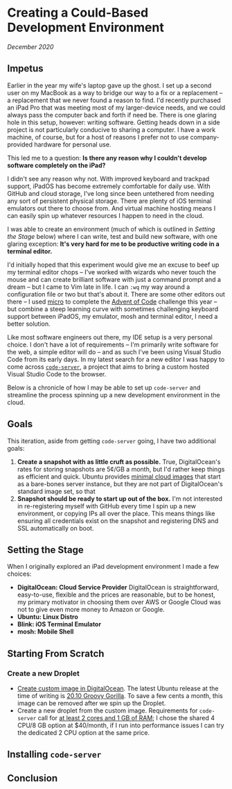 # Creating a Could-Based Development Environment

_December 2020_

## Impetus

Earlier in the year my wife's laptop gave up the ghost. I set up a second user on my MacBook as a way to bridge our way to a fix or a replacement – a replacement that we never found a reason to find. I'd recently purchased an iPad Pro that was meeting most of my larger-device needs, and we could always pass the computer back and forth if need be. There is one glaring hole in this setup, however: writing software. Getting heads down in a side project is not particularly conducive to sharing a computer. I have a work machine, of course, but for a host of reasons I prefer not to use company-provided hardware for personal use.

This led me to a question: **Is there any reason why I couldn't develop software completely on the iPad?**

I didn't see any reason why not. With improved keyboard and trackpad support, iPadOS has become extremely comfortable for daily use. With GitHub and cloud storage, I've long since been untethered from needing any sort of persistent physical storage. There are plenty of iOS terminal emulators out there to choose from. And virtual machine hosting means I can easily spin up whatever resources I happen to need in the cloud.

I was able to create an environment (much of which is outlined in _Setting the Stage_ below) where I can write, test and build new software, with one glaring exception: **It's very hard for me to be productive writing code in a terminal editor.**

I'd initially hoped that this experiment would give me an excuse to beef up my terminal editor chops – I've worked with wizards who never touch the mouse and can create brilliant software with just a command prompt and a dream – but I came to Vim late in life. I can `:wq` my way around a configuration file or two but that's about it. There are some other editors out there – I used [micro][1] to complete the [Advent of Code][2] challenge this year – but combine a steep learning curve with sometimes challenging keyboard support between iPadOS, my emulator, mosh and terminal editor, I need a better solution.

Like most software engineers out there, my IDE setup is a very personal choice. I don't have a lot of requirements – I'm primarily write software for the web, a simple editor will do – and as such I've been using Visual Studio Code from its early days. In my latest search for a new editor I was happy to come across [`code-server`][3], a project that aims to bring a custom hosted Visual Studio Code to the browser.

Below is a chronicle of how I may be able to set up `code-server` and streamline the process spinning up a new development environment in the cloud.

[1]: https://micro-editor.github.io/
[2]: ../projects/advent-of-code/2020
[3]: https://github.com/cdr/code-server

## Goals

This iteration, aside from getting `code-server` going, I have two additional goals:

1. **Create a snapshot with as little cruft as possible.** True, DigitalOcean's rates for storing snapshots are 5¢/GB a month, but I'd rather keep things as efficient and quick. Ubuntu provides [minimal cloud images][4] that start as a bare-bones server instance, but they are not part of DigitalOcean's standard image set, so that
2. **Snapshot should be ready to start up out of the box.** I'm not interested in re-registering myself with GitHub every time I spin up a new environment, or copying IPs all over the place. This means things like ensuring all credentials exist on the snapshot and registering DNS and SSL automatically on boot.

[4]: https://wiki.ubuntu.com/Minimal

## Setting the Stage

When I originally explored an iPad development environment I made a few choices:

- **DigitalOcean: Cloud Service Provider** DigitalOcean is straightforward, easy-to-use, flexible and the prices are reasonable, but to be honest, my primary motivator in choosing them over AWS or Google Cloud was not to give even more money to Amazon or Google.
- **Ubuntu: Linux Distro**
- **Blink: iOS Terminal Emulator**
- **mosh: Mobile Shell**

## Starting From Scratch

### Create a new Droplet

- [Create custom image in DigitalOcean][6]. The latest Ubuntu release at the time of writing is [20.10 Groovy Gorilla][5]. To save a few cents a month, this image can be removed after we spin up the Droplet.
- Create a new droplet from the custom image. Requirements for `code-server` call for [at least 2 cores and 1 GB of RAM][7]; I chose the shared 4 CPU/8 GB option at $40/month, if I run into performance issues I can try the dedicated 2 CPU option at the same price.

[5]: https://cloud-images.ubuntu.com/minimal/releases/groovy/
[6]: https://www.digitalocean.com/blog/custom-images/?segment=1*6k6ado*s_amp_id*RnFrLXcwb1kxalNEc05ldDV6MFpqUWdOOGtQeWdleV9wdnVKcHA5cXlqOGJYOVpKcV9ST3lqLUlKc1RXUktSTw..
[7]: https://github.com/cdr/code-server/blob/v3.8.0/doc/guide.md#requirements

## Installing `code-server`

## Conclusion
